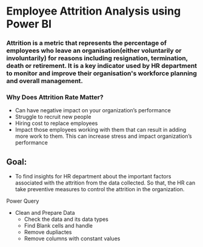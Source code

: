 # Employee Attrition Analysis using Power BI

### Attrition is a metric that represents the percentage of employees who leave an organisation(either voluntarily or involuntarily) for reasons including resignation, termination, death or retirement. It is a key indicator used by HR department to monitor and improve their organisation's workforce planning and overall management.

### Why Does Attrition Rate Matter?
- Can have negative impact on your organization’s performance
- Struggle to recruit new people
- Hiring cost to replace employees
- Impact those employees working with them that can result in adding more work to them. This can increase stress and impact organization’s performance

## Goal:
- To find insights for HR department about the important factors associated with the attrition from the data collected. So that, the HR can take preventive measures to control the attrition in the organization.


Power Query
- Clean and Prepare Data
  - Check the data and its data types
  - Find Blank cells and handle
  - Remove dupliactes
  - Remove columns with constant values 
